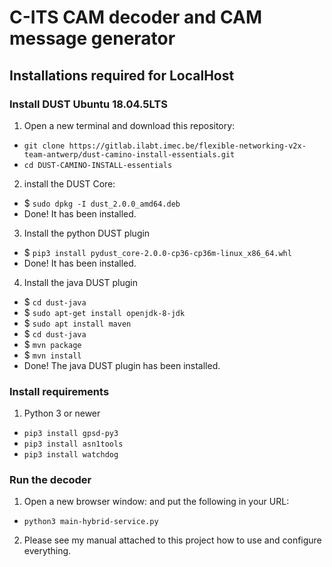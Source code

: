 # C-ITS CAM decoder and CAM message generator

## Installations required for LocalHost
### Install DUST Ubuntu 18.04.5LTS
1. Open a new terminal and download this repository: 
- `git clone https://gitlab.ilabt.imec.be/flexible-networking-v2x-team-antwerp/dust-camino-install-essentials.git`
- `cd DUST-CAMINO-INSTALL-essentials`
2. install the DUST Core:
- $ `sudo dpkg -I dust_2.0.0_amd64.deb`
-  Done! It has been installed.
3. Install the python DUST plugin
- $ `pip3 install pydust_core-2.0.0-cp36-cp36m-linux_x86_64.whl`
- Done! It has been installed.
4. Install the java DUST plugin
- $ `cd dust-java`
- $ `sudo apt-get install openjdk-8-jdk`
- $ `sudo apt install maven`
- $ `cd dust-java`
- $ `mvn package`
- $ `mvn install`
- Done! The java DUST plugin has been installed.


### Install requirements
1. Python 3 or newer  
- `pip3 install gpsd-py3`
- `pip3 install asn1tools`
- `pip3 install watchdog`

### Run the decoder
1. Open a new browser window: and put the following in your URL:
- `python3 main-hybrid-service.py`
2. Please see my manual attached to this project how to use and configure everything.

